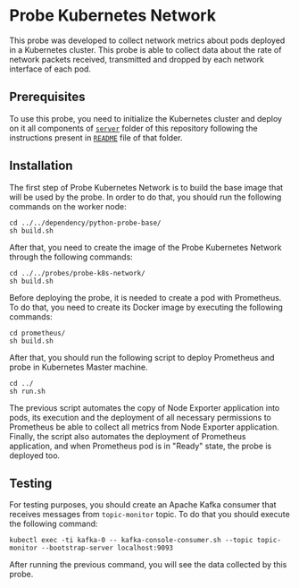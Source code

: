 
# Probe Kubernetes Network 
This probe was developed to collect network metrics about pods deployed in a Kubernetes cluster. This probe is able to collect data about the rate of network packets received, transmitted and dropped by each network interface of each pod.
## Prerequisites
To use this probe, you need to initialize the Kubernetes cluster and deploy on it all components of [`server`](https://github.com/eubr-atmosphere/tma-framework-m/tree/master/development/server) folder of this repository following the instructions present in [`README`](https://github.com/eubr-atmosphere/tma-framework-m/tree/master/development/server/README.md)  file of that folder.
## Installation

The first step of Probe Kubernetes Network is to build the base image that will be used by the probe.
In order to do that, you should run the following commands on the worker node:

```
cd ../../dependency/python-probe-base/
sh build.sh
```

After that, you need to create the image of the Probe Kubernetes Network through the following commands:

```
cd ../../probes/probe-k8s-network/
sh build.sh
```
Before deploying the probe, it is needed to create a pod with Prometheus. To do that, you need to create its Docker image by executing the following commands:
```
cd prometheus/
sh build.sh
``` 

After that, you should run the following script to deploy Prometheus and probe in Kubernetes Master machine.

```
cd ../
sh run.sh
``` 
The previous script automates the copy of Node Exporter application into pods, its execution and the deployment of all necessary permissions to Prometheus be able to collect all metrics from Node Exporter application. Finally, the script also automates the deployment of Prometheus application, and when Prometheus pod is in "Ready" state, the probe is deployed too.
## Testing

For testing purposes, you should create an Apache Kafka consumer that receives messages from `topic-monitor` topic. To do that you should execute the following command:

```
kubectl exec -ti kafka-0 -- kafka-console-consumer.sh --topic topic-monitor --bootstrap-server localhost:9093
```

After running the previous command, you will see the data collected by this probe.
